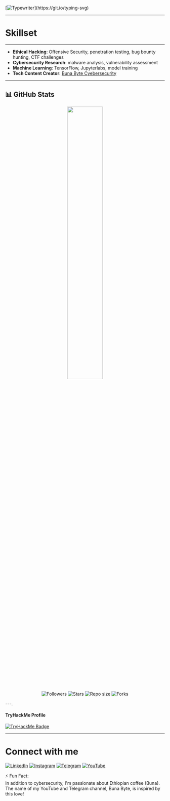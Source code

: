 [![Typewriter](https://readme-typing-svg.herokuapp.com?font=Orbitron&size=30&duration=4000&color=00FF40&pause=500&center=true&random=false&width=1200&lines=$+Hi+there,+I'm+Befikadu!+👋+a+Cybersecurity+Researcher;)](https://git.io/typing-svg)



---

# Skillset
---

- **Ethical Hacking**: Offensive Security, penetration testing, bug bounty hunting, CTF challenges
- **Cybersecurity Research**: malware analysis, vulnerability assessment
- **Machine Learning**: TensorFlow, Jupyterlabs, model training 
- **Tech Content Creator**: [Buna Byte Cyebersecurity](https://www.youtube.com/@BunaByte)

---

## 📊 GitHub Stats

<p align="center">
  <img src="https://github-readme-stats.vercel.app/api?username=0xfke&show_icons=true&theme=tokyonight&hide_border=true" width="47%">
</p>

<p align="center">
  <!-- Dynamic repo count -->
  <img src="https://img.shields.io/github/followers/0xfke?style=social" alt="Followers"/>
  <img src="https://img.shields.io/github/stars/0xfke?style=social" alt="Stars"/>
  <img src="https://img.shields.io/github/repo-size/0xfke/Malware-Detection-and-Analysis-using-Machine-Learning" alt="Repo size"/>
  <img src="https://img.shields.io/github/forks/0xfke/Malware-Detection-and-Analysis-using-Machine-Learning?style=social" alt="Forks"/>
</p>

---.

#### TryHackMe Profile

[![TryHackMe Badge](https://img.shields.io/badge/TryHackMe-Profile-green?style=flat-square&logo=tryhackme&logoColor=white)](https://tryhackme.com/p/0xfke)

---
# Connect with me
[![LinkedIn](https://img.shields.io/badge/LinkedIn-BefikaduTesfaye-0077B5?style=flat-square&logo=linkedin&logoColor=white)](https://www.linkedin.com/in/befikadu-tesfaye/)
[![Instagram](https://img.shields.io/badge/Instagram-BefikaduTesfaye-%23E4405F.svg?logo=Instagram&logoColor=white)](https://instagram.com/0xfke)
[![Telegram](https://img.shields.io/badge/Telegram-BunaByte-0088cc?style=flat-square&logo=telegram&logoColor=white)](https://t.me/bunabytecs)
[![YouTube](https://img.shields.io/badge/YouTube-BunaByte-red?style=flat-square&logo=youtube&logoColor=white)](https://www.youtube.com/@bunabyte?sub_confirmation=1) 


⚡ Fun Fact:<br>In addition to cybersecurity, I'm passionate about Ethiopian coffee (Buna). The name of my YouTube and Telegram channel, Buna Byte, is inspired by this love!
